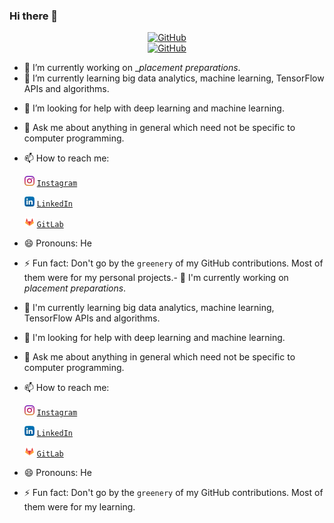 ### Hi there 👋
<center>
<a href="https://github.com/shrinidhi99"><img src="https://avatars1.githubusercontent.com/u/32514046?s=460&u=df682293524053c34ccf75b31ccdfef03660c078&v=4" alt="GitHub" width="50"></a><br>
<a href="https://github.com/shrinidhi99"><img src="https://img.shields.io/badge/shrinidhi-github-blue" alt="GitHub"></a>
</center>

- 🔭 I’m currently working on __placement preparations_.
- 🌱 I’m currently learning big data analytics, machine learning, TensorFlow APIs and algorithms.
<!-- - 👯 I’m looking to collaborate on ... -->
- 🤔 I’m looking for help with deep learning and machine learning.
- 💬 Ask me about anything in general which need not be specific to computer programming.
- 📫 How to reach me: 
    
    ![Instagram](assets/instagram.png "Instagram") [`Instagram`](https://www.instagram.com/shrinidhivarna/ "Shrinidhi Varna")

    ![LinkedIn](assets/linkedin.png "LinkedIn") [`LinkedIn`](https://www.linkedin.com/in/shrinidhi99/ "Shrinidhi Varna")
    
    ![GitLab](assets/gitlab.png "GitLab") [`GitLab`](https://gitlab.com/shrinidhi99 "Shrinidhi Anil Varna")
- 😄 Pronouns: He
- ⚡ Fun fact: Don't go by the `greenery` of my GitHub contributions. Most of them were for my personal projects.- 🔭 I'm currently working on _placement preparations_.
- 🌱 I'm currently learning big data analytics, machine learning, TensorFlow APIs and algorithms.
<!-- - 👯 I'm looking to collaborate on ... -->
- 🤔 I'm looking for help with deep learning and machine learning.
- 💬 Ask me about anything in general which need not be specific to computer programming.
- 📫 How to reach me: 
    
    ![Instagram](assets/instagram.png "Instagram") [`Instagram`](https://www.instagram.com/shrinidhivarna/ "Shrinidhi Varna")

    ![LinkedIn](assets/linkedin.png "LinkedIn") [`LinkedIn`](https://www.linkedin.com/in/shrinidhi99/ "Shrinidhi Varna")
    
    ![GitLab](assets/gitlab.png "GitLab") [`GitLab`](https://gitlab.com/shrinidhi99 "Shrinidhi Anil Varna")
- 😄 Pronouns: He
- ⚡ Fun fact: Don't go by the `greenery` of my GitHub contributions. Most of them were for my learning.